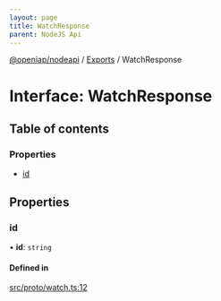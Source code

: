 ```yaml
---
layout: page
title: WatchResponse
parent: NodeJS Api
---
```

[@openiap/nodeapi](../README.md) / [Exports](../modules.md) / WatchResponse

# Interface: WatchResponse

## Table of contents

### Properties

- [id](WatchResponse.md#id)

## Properties

### id

• **id**: `string`

#### Defined in

[src/proto/watch.ts:12](https://github.com/openiap/nodeapi/blob/a6b5438/src/proto/watch.ts#L12)
